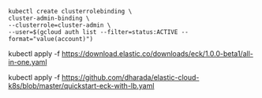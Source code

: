 ```
kubectl create clusterrolebinding \
cluster-admin-binding \
--clusterrole=cluster-admin \
--user=$(gcloud auth list --filter=status:ACTIVE --format="value(account)")
```

kubectl apply -f https://download.elastic.co/downloads/eck/1.0.0-beta1/all-in-one.yaml

kubectl apply -f https://github.com/dharada/elastic-cloud-k8s/blob/master/quickstart-eck-with-lb.yaml


